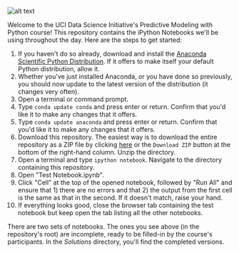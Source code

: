![alt text](http://datascience.uci.edu/wp-content/uploads/sites/2/2014/09/data_science_logo_with_image1.png 'UCI_data_science')

Welcome to the UCI Data Science Initiative's Predictive Modeling with Python course!  This repository contains the iPython Notebooks we'll be using throughout the day.  Here are the steps to get started:

1.  If you haven't do so already, download and install the [Anaconda Scientific Python Distribution](https://store.continuum.io/cshop/anaconda/).  If it offers to make itself your default Python distribution, allow it.
1.  Whether you've just installed Anaconda, or you have done so previously, you should now update to the latest version of the distribution (it changes very often).
  1. Open a terminal or command prompt.
  1.  Type ```conda update conda``` and press enter or return.  Confirm that you'd like it to make any changes that it offers.
  1.  Type ```conda update anaconda``` and press enter or return.  Confirm that you'd like it to make any changes that it offers.
1.  Download this repository.  The easiest way is to download the entire repository as a ZIP file by clicking [here](https://github.com/UCIDataScienceInitiative/PredictiveModeling_withPython/archive/master.zip) or the ```Download ZIP``` button at the bottom of the right-hand column.  Unzip the directory.  
1.  Open a terminal and type ```ipython notebook```.  Navigate to the directory containing this repository.
1.  Open "Test Notebook.ipynb".
1.  Click "Cell" at the top of the opened notebook, followed by "Run All" and ensure that 1) there are no errors and that 2) the output from the first cell is the same as that in the second.  If it doesn't match, raise your hand.
1.  If everything looks good, close the browser tab containing the test notebook but keep open the tab listing all the other notebooks.

There are two sets of notebooks.  The ones you see above (in the repository's root) are incomplete, ready to be filled-in by the course's participants.  In the *Solutions* directory, you'll find the completed versions.
